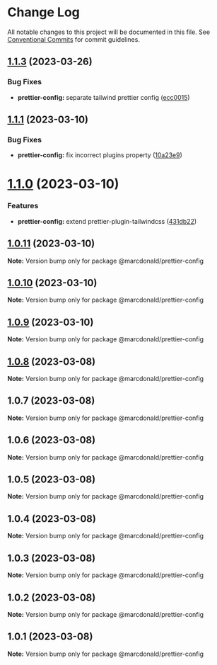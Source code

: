 # Change Log

All notable changes to this project will be documented in this file.
See [Conventional Commits](https://conventionalcommits.org) for commit guidelines.

## [1.1.3](https://github.com/marcdonald/js-config/compare/@marcdonald/prettier-config@1.1.1...@marcdonald/prettier-config@1.1.3) (2023-03-26)

### Bug Fixes

- **prettier-config:** separate tailwind prettier config ([ecc0015](https://github.com/marcdonald/js-config/commit/ecc0015bedf8ee49ea72125531dbbc05f9bb9d99))

## [1.1.1](https://github.com/marcdonald/js-config/compare/@marcdonald/prettier-config@1.1.0...@marcdonald/prettier-config@1.1.1) (2023-03-10)

### Bug Fixes

- **prettier-config:** fix incorrect plugins property ([10a23e9](https://github.com/marcdonald/js-config/commit/10a23e96cffc8ddca7931e35f8708335d33c938e))

# [1.1.0](https://github.com/marcdonald/js-config/compare/@marcdonald/prettier-config@1.0.11...@marcdonald/prettier-config@1.1.0) (2023-03-10)

### Features

- **prettier-config:** extend prettier-plugin-tailwindcss ([431db22](https://github.com/marcdonald/js-config/commit/431db2296c74e43c0595de4a739e58cbb25d0682))

## [1.0.11](https://github.com/marcdonald/js-config/compare/@marcdonald/prettier-config@1.0.10...@marcdonald/prettier-config@1.0.11) (2023-03-10)

**Note:** Version bump only for package @marcdonald/prettier-config

## [1.0.10](https://github.com/marcdonald/js-config/compare/@marcdonald/prettier-config@1.0.9...@marcdonald/prettier-config@1.0.10) (2023-03-10)

**Note:** Version bump only for package @marcdonald/prettier-config

## [1.0.9](https://github.com/marcdonald/js-config/compare/@marcdonald/prettier-config@1.0.8...@marcdonald/prettier-config@1.0.9) (2023-03-10)

**Note:** Version bump only for package @marcdonald/prettier-config

## [1.0.8](https://github.com/marcdonald/js-config/compare/@marcdonald/prettier-config@1.0.7...@marcdonald/prettier-config@1.0.8) (2023-03-08)

**Note:** Version bump only for package @marcdonald/prettier-config

## 1.0.7 (2023-03-08)

**Note:** Version bump only for package @marcdonald/prettier-config

## 1.0.6 (2023-03-08)

**Note:** Version bump only for package @marcdonald/prettier-config

## 1.0.5 (2023-03-08)

**Note:** Version bump only for package @marcdonald/prettier-config

## 1.0.4 (2023-03-08)

**Note:** Version bump only for package @marcdonald/prettier-config

## 1.0.3 (2023-03-08)

**Note:** Version bump only for package @marcdonald/prettier-config

## 1.0.2 (2023-03-08)

**Note:** Version bump only for package @marcdonald/prettier-config

## 1.0.1 (2023-03-08)

**Note:** Version bump only for package @marcdonald/prettier-config
